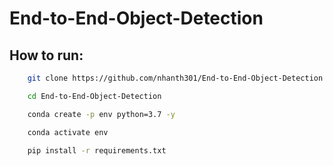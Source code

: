 # End-to-End-Object-Detection

## How to run:

```bash
    git clone https://github.com/nhanth301/End-to-End-Object-Detection.git
```

```bash
    cd End-to-End-Object-Detection
```

```bash
    conda create -p env python=3.7 -y
```

```bash
    conda activate env
```

```bash
    pip install -r requirements.txt
```